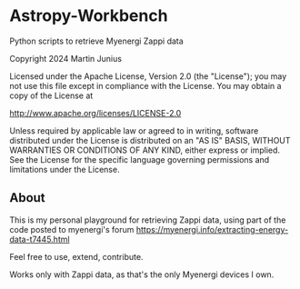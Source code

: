 # Astropy-Workbench

Python scripts to retrieve Myenergi Zappi data

Copyright 2024 Martin Junius

Licensed under the Apache License, Version 2.0 (the "License");
you may not use this file except in compliance with the License.
You may obtain a copy of the License at

http://www.apache.org/licenses/LICENSE-2.0

Unless required by applicable law or agreed to in writing, software
distributed under the License is distributed on an "AS IS" BASIS,
WITHOUT WARRANTIES OR CONDITIONS OF ANY KIND, either express or implied.
See the License for the specific language governing permissions and
limitations under the License.


## About

This is my personal playground for retrieving Zappi data, using part of the code
posted to myenergi's forum https://myenergi.info/extracting-energy-data-t7445.html

Feel free to use, extend, contribute.

Works only with Zappi data, as that's the only Myenergi devices I own.
